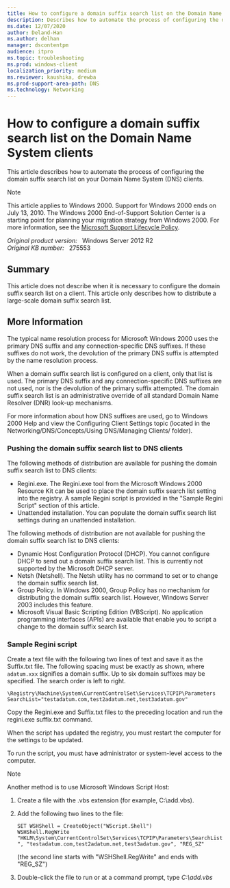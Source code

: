 ```yaml
---
title: How to configure a domain suffix search list on the Domain Name System clients
description: Describes how to automate the process of configuring the domain suffix search list on your Domain Name System (DNS) clients.
ms.date: 12/07/2020
author: Deland-Han
ms.author: delhan 
manager: dscontentpm
audience: itpro
ms.topic: troubleshooting
ms.prod: windows-client
localization_priority: medium
ms.reviewer: kaushika, drewba
ms.prod-support-area-path: DNS
ms.technology: Networking
---
```

# How to configure a domain suffix search list on the Domain Name System clients

This article describes how to automate the process of configuring the domain suffix search list on your Domain Name System (DNS) clients.

> [!Note]
> This article applies to Windows 2000. Support for Windows 2000 ends on July 13, 2010. The Windows 2000 End-of-Support Solution Center is a starting point for planning your migration strategy from Windows 2000. For more information, see the [Microsoft Support Lifecycle Policy](/lifecycle/).

_Original product version:_ &nbsp; Windows Server 2012 R2  
_Original KB number:_ &nbsp; 275553

## Summary

This article does not describe when it is necessary to configure the domain suffix search list on a client. This article only describes how to distribute a large-scale domain suffix search list.

## More Information

The typical name resolution process for Microsoft Windows 2000 uses the primary DNS suffix and any connection-specific DNS suffixes. If these suffixes do not work, the devolution of the primary DNS suffix is attempted by the name resolution process.

When a domain suffix search list is configured on a client, only that list is used. The primary DNS suffix and any connection-specific DNS suffixes are not used, nor is the devolution of the primary suffix attempted. The domain suffix search list is an administrative override of all standard Domain Name Resolver (DNR) look-up mechanisms.

For more information about how DNS suffixes are used, go to Windows 2000 Help and view the Configuring Client Settings topic (located in the Networking/DNS/Concepts/Using DNS/Managing Clients/ folder).

### Pushing the domain suffix search list to DNS clients

The following methods of distribution are available for pushing the domain suffix search list to DNS clients:

- Regini.exe. The Regini.exe tool from the Microsoft Windows 2000 Resource Kit can be used to place the domain suffix search list setting into the registry. A sample Regini script is provided in the "Sample Regini Script" section of this article.
- Unattended installation. You can populate the domain suffix search list settings during an unattended installation.

The following methods of distribution are not available for pushing the domain suffix search list to DNS clients:

- Dynamic Host Configuration Protocol (DHCP). You cannot configure DHCP to send out a domain suffix search list. This is currently not supported by the Microsoft DHCP server.
- Netsh (Netshell). The Netsh utility has no command to set or to change the domain suffix search list.
- Group Policy. In Windows 2000, Group Policy has no mechanism for distributing the domain suffix search list. However, Windows Server 2003 includes this feature.
- Microsoft Visual Basic Scripting Edition (VBScript). No application programming interfaces (APIs) are available that enable you to script a change to the domain suffix search list.

### Sample Regini script

Create a text file with the following two lines of text and save it as the Suffix.txt file. The following spacing must be exactly as shown, where `adatum.xxx` signifies a domain suffix. Up to six domain suffixes may be specified. The search order is left to right.

`\Registry\Machine\System\CurrentControlSet\Services\TCPIP\Parameters`  
`SearchList="testadatum.com,test2adatum.net,test3adatum.gov"`

Copy the Regini.exe and Suffix.txt files to the preceding location and run the regini.exe suffix.txt command.

When the script has updated the registry, you must restart the computer for the settings to be updated.

To run the script, you must have administrator or system-level access to the computer.

> [!NOTE]
> Another method is to use Microsoft Windows Script Host:
>
> 1. Create a file with the .vbs extension (for example, C:\\add.vbs).
> 2. Add the following two lines to the file:
>
>    `SET WSHShell = CreateObject("WScript.Shell")`  
     `WSHShell.RegWrite "HKLM\System\CurrentControlSet\Services\TCPIP\Parameters\SearchList", "testadatum.com,test2adatum.net,test3adatum.gov", "REG_SZ"`
>
>    (the second line starts with "WSHShell.RegWrite" and ends with "REG_SZ")
> 3. Double-click the file to run or at a command prompt, type *C:\\add.vbs*
